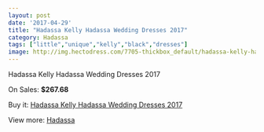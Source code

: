 ```yaml
---
layout: post
date: '2017-04-29'
title: "Hadassa Kelly Hadassa Wedding Dresses 2017"
category: Hadassa
tags: ["little","unique","kelly","black","dresses"]
image: http://img.hectodress.com/7705-thickbox_default/hadassa-kelly-hadassa-wedding-dresses-2013.jpg
---
```

Hadassa Kelly Hadassa Wedding Dresses 2017

On Sales: **$267.68**
<a href="https://www.hectodress.com/hadassa/3823-hadassa-kelly-hadassa-wedding-dresses-2013.html"><amp-img layout="responsive" width="600" height="600" src="//img.hectodress.com/7705-thickbox_default/hadassa-kelly-hadassa-wedding-dresses-2013.jpg" alt="Hadassa Kelly Hadassa Wedding Dresses 2017 0" /></a>

Buy it: [Hadassa Kelly Hadassa Wedding Dresses 2017](https://www.hectodress.com/hadassa/3823-hadassa-kelly-hadassa-wedding-dresses-2013.html "Hadassa Kelly Hadassa Wedding Dresses 2017")

View more: [Hadassa](https://www.hectodress.com/67-hadassa "Hadassa")
